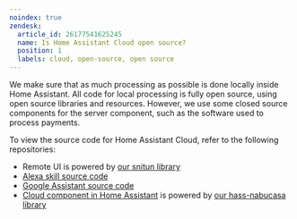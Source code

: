```yaml
---
noindex: true
zendesk:
  article_id: 26177541625245
  name: Is Home Assistant Cloud open source?
  position: 1
  labels: cloud, open-source, open source
---
```


We make sure that as much processing as possible is done locally inside Home Assistant. All code for local processing is fully open source, using open source libraries and resources. However, we use some closed source components for the server component, such as the software used to process payments.

To view the source code for Home Assistant Cloud, refer to the following repositories:

- Remote UI is powered by [our snitun library](https://github.com/NabuCasa/snitun)
- [Alexa skill source code](https://github.com/home-assistant/home-assistant/blob/dev/homeassistant/components/alexa/smart_home.py)
- [Google Assistant source code](https://github.com/home-assistant/home-assistant/blob/dev/homeassistant/components/google_assistant/smart_home.py)
- [Cloud component in Home Assistant](https://github.com/home-assistant/home-assistant/blob/dev/homeassistant/components/cloud/) is powered by [our hass-nabucasa library](https://github.com/NabuCasa/hass-nabucasa)
